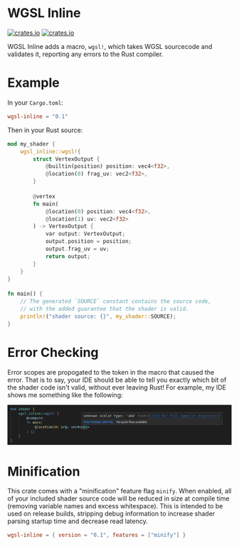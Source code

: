 # WGSL Inline
[![crates.io](https://img.shields.io/crates/v/wgsl-inline.svg)](https://crates.io/crates/wgsl-inline)
[![crates.io](https://img.shields.io/crates/l/wgsl-inline.svg)](https://github.com/LucentFlux/wgsl-inline/blob/main/LICENSE)

WGSL Inline adds a macro, `wgsl!`, which takes WGSL sourcecode and validates it, reporting any errors to the Rust compiler. 

# Example

In your `Cargo.toml`:

```toml
wgsl-inline = "0.1"
```

Then in your Rust source:

```rust
mod my_shader {
    wgsl_inline::wgsl!{
        struct VertexOutput {
            @builtin(position) position: vec4<f32>,
            @location(0) frag_uv: vec2<f32>,
        }

        @vertex
        fn main(
            @location(0) position: vec4<f32>,
            @location(1) uv: vec2<f32>
        ) -> VertexOutput {
            var output: VertexOutput;
            output.position = position;
            output.frag_uv = uv;
            return output;
        }
    }
}

fn main() {
    // The generated `SOURCE` constant contains the source code,
    // with the added guarantee that the shader is valid.
    println!("shader source: {}", my_shader::SOURCE);
}
```

# Error Checking

Error scopes are propogated to the token in the macro that caused the error. That is to say, your IDE should be able to tell you exactly which bit of the shader code isn't valid, without ever leaving Rust! For example, my IDE shows me something like the following:

![Image of a WGSL compile error in an IDE](https://raw.githubusercontent.com/LucentFlux/wgsl-inline/main/docs/images/compile_error.png)

# Minification

This crate comes with a "minification" feature flag `minify`. When enabled, all of your included shader source code will be reduced in size at compile time (removing variable names and excess whitespace). This is intended to be used on release builds, stripping debug information to increase shader parsing startup time and decrease read latency.

```toml
wgsl-inline = { version = "0.1", features = ["minify"] }
```